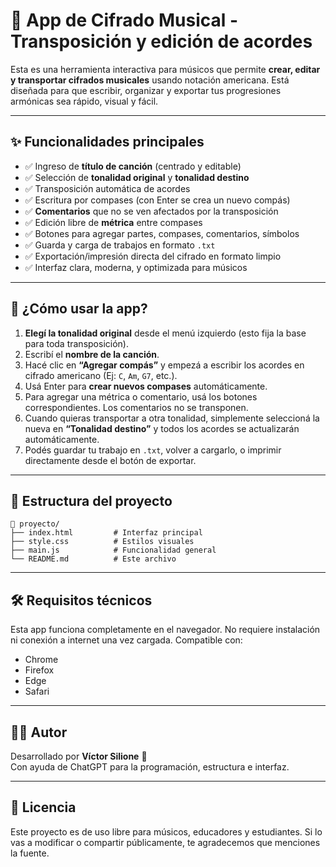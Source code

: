 # 🎼 App de Cifrado Musical - Transposición y edición de acordes

Esta es una herramienta interactiva para músicos que permite **crear, editar y transportar cifrados musicales** usando notación americana. Está diseñada para que escribir, organizar y exportar tus progresiones armónicas sea rápido, visual y fácil.

---

## ✨ Funcionalidades principales

- ✅ Ingreso de **título de canción** (centrado y editable)
- ✅ Selección de **tonalidad original** y **tonalidad destino**
- ✅ Transposición automática de acordes
- ✅ Escritura por compases (con Enter se crea un nuevo compás)
- ✅ **Comentarios** que no se ven afectados por la transposición
- ✅ Edición libre de **métrica** entre compases
- ✅ Botones para agregar partes, compases, comentarios, símbolos
- ✅ Guarda y carga de trabajos en formato `.txt`
- ✅ Exportación/impresión directa del cifrado en formato limpio
- ✅ Interfaz clara, moderna, y optimizada para músicos

---

## 🎹 ¿Cómo usar la app?

1. **Elegí la tonalidad original** desde el menú izquierdo (esto fija la base para toda transposición).
2. Escribí el **nombre de la canción**.
3. Hacé clic en **“Agregar compás”** y empezá a escribir los acordes en cifrado americano (Ej: `C`, `Am`, `G7`, etc.).
4. Usá Enter para **crear nuevos compases** automáticamente.
5. Para agregar una métrica o comentario, usá los botones correspondientes. Los comentarios no se transponen.
6. Cuando quieras transportar a otra tonalidad, simplemente seleccioná la nueva en **“Tonalidad destino”** y todos los acordes se actualizarán automáticamente.
7. Podés guardar tu trabajo en `.txt`, volver a cargarlo, o imprimir directamente desde el botón de exportar.

---

## 🧰 Estructura del proyecto

```
📁 proyecto/
├── index.html         # Interfaz principal
├── style.css          # Estilos visuales
├── main.js            # Funcionalidad general
└── README.md          # Este archivo
```

---

## 🛠️ Requisitos técnicos

Esta app funciona completamente en el navegador. No requiere instalación ni conexión a internet una vez cargada. Compatible con:
- Chrome
- Firefox
- Edge
- Safari

---

## 👨‍💻 Autor

Desarrollado por **Víctor Silione** 🎻  
Con ayuda de ChatGPT para la programación, estructura e interfaz.

---

## 📄 Licencia

Este proyecto es de uso libre para músicos, educadores y estudiantes. Si lo vas a modificar o compartir públicamente, te agradecemos que menciones la fuente.

